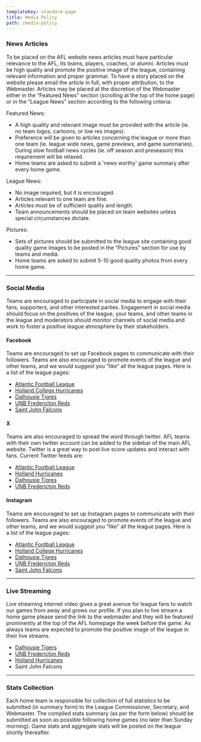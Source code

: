 ```yaml
---
templateKey: standard-page
title: Media Policy
path: /media-policy
---
```

### News Articles

To be placed on the AFL website news articles must have particular relevance to the AFL, its teams, players, coaches, or alumni. Articles must be high quality and promote the positive image of the league, containing relevant information and proper grammar. To have a story placed on the website please email the article in full, with proper attribution, to the Webmaster. Articles may be placed at the discretion of the Webmaster either in the “Featured News” section (scrolling at the top of the home page) or in the “League News” section according to the following criteria:

Featured News:

* A high quality and relevant image must be provided with the article (ie. no team logos, cartoons, or low res images).
* Preference will be given to articles concerning the league or more than one team (ie. league wide news, game previews, and game summaries). During slow football news cycles (ie. off season and preseason) this requirement will be relaxed.
* Home teams are asked to submit a 'news worthy' game summary after every home game.

League News:

* No image required, but it is encouraged.
* Articles relevant to one team are fine.
* Articles must be of sufficient quality and length.
* Team announcements should be placed on team websites unless special circumstances dictate.

Pictures:

* Sets of pictures should be submitted to the league site containing good quality game images to be posted in the “Pictures” section for use by teams and media.
* Home teams are asked to submit 5-10 good quality photos from every home game.

- - -

### Social Media

Teams are encouraged to participate in social media to engage with their fans, supporters, and other interested parties. Engagement in social media should focus on the positives of the league, your teams, and other teams in the league and moderators should monitor channels of social media and work to foster a positive league atmosphere by their stakeholders.

#### Facebook

Teams are encouraged to set up Facebook pages to communicate with their followers. Teams are also encouraged to promote events of the league and other teams, and we would suggest you “like” all the league pages. Here is a list of the league pages:

* [Atlantic Football League](https://www.facebook.com/theaflofficial)
* [Holland College Hurricanes](https://www.facebook.com/canesmfootball)
* [Dalhousie Tigres](https://www.facebook.com/DalFootball)
* [UNB Fredericton Reds](https://www.facebook.com/unbfootball)
* [Saint John Falcons](https://www.facebook.com/FundyMinorFootball)

#### X

Teams are also encouraged to spread the word through twitter. AFL teams with their own twitter account can be added to the sidebar of the main AFL website. Twitter is a great way to post live score updates and interact with fans. Current Twitter feeds are:

* [Atlantic Football League](https://x.com/TheAFL_Official)
* [Holland Hurricanes](https://x.com/canesmfootball)
* [Dalhousie Tigres](https://x.com/DalFootballClub)
* [UNB Fredericton Reds](https://x.com/UNBRedsFootball)

#### Instagram

Teams are encouraged to set up Instagram pages to communicate with their followers. Teams are also encouraged to promote events of the league and other teams, and we would suggest you “like” all the league pages. Here is a list of the league pages:

* [Atlantic Football League](https://www.instagram.com/theafl_official/)
* [Holland College Hurricanes](https://www.instagram.com/canesmfootball)
* [Dalhousie Tigres](https://www.instagram.com/dalhousiefootball/?hl=en)
* [UNB Fredericton Reds](https://www.instagram.com/unbfootball/)
* [Saint John Falcons](https://www.instagram.com/fundyminorfootball/)

- - -

### Live Streaming

Live streaming internet video gives a great avenue for league fans to watch our games from away and grows our profile. If you plan to live stream a home game please send the link to the webmaster and they will be featured prominently at the top of the AFL homepage the week before the game. As always teams are expected to promote the positive image of the league in their live streams.

* [Dalhousie Tigers](https://www.ao.live/en)
* [UNB Fredericton Reds](https://www.youtube.com/@UNBReds)
* [Holland Hurricanes](https://www.youtube.com/@GoCanesGo/featured)
* Saint John Falcons

- - -

### Stats Collection

Each home team is responsible for collection of full statistics to be submitted (in summary form) to the League Commissioner, Secretary, and Webmaster. The compiled stats summary (as per the form below) should be submitted as soon as possible following home games (no later than Sunday morning). Game stats and aggregate stats will be posted on the league shortly thereafter.